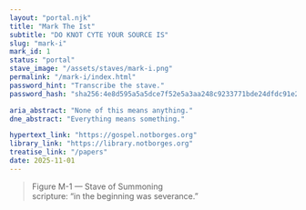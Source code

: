 ```yaml
---
layout: "portal.njk"
title: "Mark The Ist"
subtitle: "DO KNOT CYTE YOUR SOURCE IS"
slug: "mark-i"
mark_id: 1
status: "portal"
stave_image: "/assets/staves/mark-i.png"
permalink: "/mark-i/index.html"
password_hint: "Transcribe the stave."
password_hash: "sha256:4e8d595a5a5dce7f52e5a3aa248c9233771bde24dfdc91e2ef4d4c3c73f5f4e0"

aria_abstract: "None of this means anything."
dne_abstract: "Everything means something."

hypertext_link: "https://gospel.notborges.org"
library_link: "https://library.notborges.org"
treatise_link: "/papers"
date: 2025-11-01
---
```


> Figure M-1 — Stave of Summoning  
> scripture: “in the beginning was severance.”